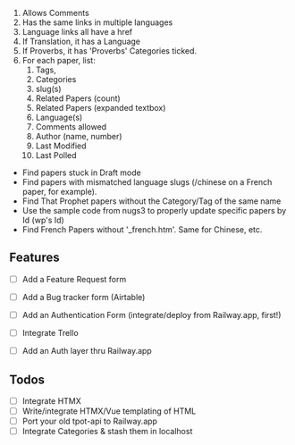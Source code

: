 1. Allows Comments
2. Has the same links in multiple languages
3. Language links all have a href
4. If Translation, it has a Language
5. If Proverbs, it has 'Proverbs' Categories ticked.
6. For each paper, list:
   1. Tags,
   2. Categories
   3. slug(s)
   4. Related Papers (count)
   5. Related Papers (expanded textbox)
   6. Language(s)
   7. Comments allowed
   8. Author (name, number)
   9. Last Modified
   10. Last Polled

- Find papers stuck in Draft mode
- Find papers with mismatched language slugs (/chinese on a French paper, for example).
- Find That Prophet papers without the Category/Tag of the same name
- Use the sample code from nugs3 to properly update specific papers by Id (wp's Id)
- Find French Papers without '\_french.htm'. Same for Chinese, etc.

## Features

- [ ] Add a Feature Request form
- [ ] Add a Bug tracker form (Airtable)
- [ ] Add an Authentication Form (integrate/deploy from Railway.app, first!)

- [ ] Integrate Trello
- [ ] Add an Auth layer thru Railway.app


## Todos

- [ ] Integrate HTMX
- [ ] Write/integrate HTMX/Vue templating of HTML
- [ ] Port your old tpot-api to Railway.app
- [ ] Integrate Categories & stash them in localhost
